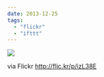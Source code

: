 ```yaml
---
date: 2013-12-25
tags: 
  - "flickr"
  - "ifttt"
---
```


![](http://farm8.staticflickr.com/7393/11540101524_ef83a13fba_b.jpg)  

  
  
via Flickr http://flic.kr/p/izL38E

